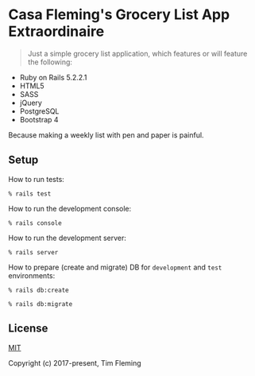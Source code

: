 # Casa Fleming's Grocery List App Extraordinaire

> Just a simple grocery list application, which features or will feature the following:

* Ruby on Rails 5.2.2.1
* HTML5
* SASS
* jQuery
* PostgreSQL
* Bootstrap 4

Because making a weekly list with pen and paper is painful.

## Setup

How to run tests:

```
% rails test
```

How to run the development console:

```
% rails console
```

How to run the development server:

```
% rails server
```

How to prepare (create and migrate) DB for `development` and `test` environments:

```
% rails db:create

% rails db:migrate
```

## License
[MIT](https://opensource.org/licenses/MIT)

Copyright (c) 2017-present, Tim Fleming